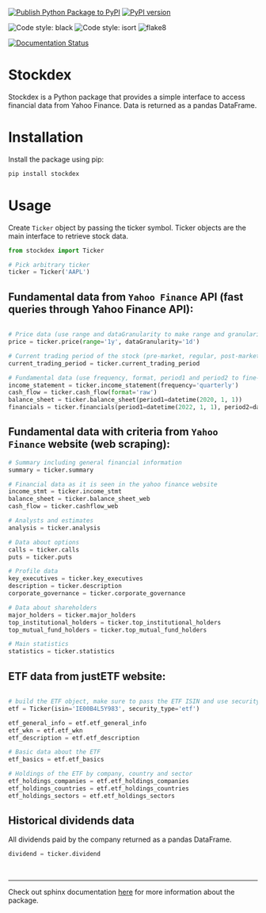 [![Publish Python Package to PyPI](https://github.com/ahnazary/stockdex/actions/workflows/publish-package.yaml/badge.svg)](https://github.com/ahnazary/stockdex/actions/workflows/publish-package.yaml)
[![PyPI version](https://badge.fury.io/py/stockdex.svg)](https://badge.fury.io/py/stockdex)

![Code style: black](https://img.shields.io/badge/code%20style-black-000000.svg)
![Code style: isort](https://img.shields.io/badge/%20imports-isort-%231674b1?style=flat&labelColor=ef8336)
![flake8](https://img.shields.io/badge/flake8-checked-blue)

[![Documentation Status](https://readthedocs.org/projects/stockdex/badge/?version=latest)](https://ahnazary.github.io/stockdex/)

# Stockdex

Stockdex is a Python package that provides a simple interface to access financial data from Yahoo Finance. Data is returned as a pandas DataFrame.

# Installation 

Install the package using pip:

```bash
pip install stockdex
``` 

# Usage

Create `Ticker` object by passing the ticker symbol. Ticker objects are the main interface to retrieve stock data.

```python
from stockdex import Ticker

# Pick arbitrary ticker
ticker = Ticker('AAPL')
```

## Fundamental data from `Yahoo Finance` API (fast queries through Yahoo Finance API):
```python

# Price data (use range and dataGranularity to make range and granularity more specific)
price = ticker.price(range='1y', dataGranularity='1d')

# Current trading period of the stock (pre-market, regular, post-market trading periods)
current_trading_period = ticker.current_trading_period

# Fundamental data (use frequency, format, period1 and period2 to fine-tune the returned data)
income_statement = ticker.income_statement(frequency='quarterly')
cash_flow = ticker.cash_flow(format='raw')
balance_sheet = ticker.balance_sheet(period1=datetime(2020, 1, 1))
financials = ticker.financials(period1=datetime(2022, 1, 1), period2=datetime.today())
```


## Fundamental data with criteria from `Yahoo Finance` website (web scraping):
```python
# Summary including general financial information
summary = ticker.summary

# Financial data as it is seen in the yahoo finance website
income_stmt = ticker.income_stmt 
balance_sheet = ticker.balance_sheet_web
cash_flow = ticker.cashflow_web

# Analysts and estimates
analysis = ticker.analysis

# Data about options
calls = ticker.calls
puts = ticker.puts

# Profile data 
key_executives = ticker.key_executives
description = ticker.description
corporate_governance = ticker.corporate_governance

# Data about shareholders
major_holders = ticker.major_holders
top_institutional_holders = ticker.top_institutional_holders
top_mutual_fund_holders = ticker.top_mutual_fund_holders

# Main statistics
statistics = ticker.statistics 
```

## ETF data from justETF website:
```python

# build the ETF object, make sure to pass the ETF ISIN and use security_type to "etf"
etf = Ticker(isin='IE00B4L5Y983', security_type='etf')

etf_general_info = etf.etf_general_info
etf_wkn = etf.etf_wkn
etf_description = etf.etf_description

# Basic data about the ETF
etf_basics = etf.etf_basics

# Holdings of the ETF by company, country and sector
etf_holdings_companies = etf.etf_holdings_companies
etf_holdings_countries = etf.etf_holdings_countries
etf_holdings_sectors = etf.etf_holdings_sectors
```


## Historical dividends data

All dividends paid by the company returned as a pandas DataFrame.

```python
dividend = ticker.dividend
```

<br />

---

Check out sphinx documentation [here](https://ahnazary.github.io/stockdex/) for more information about the package.